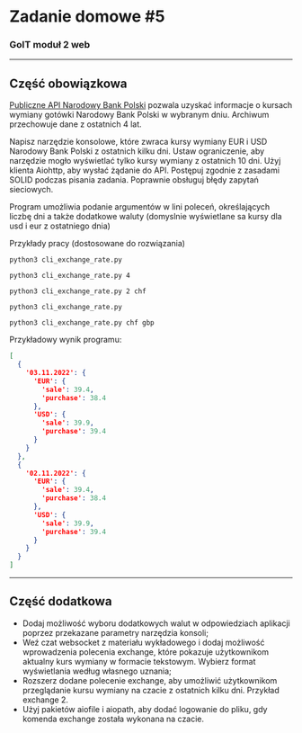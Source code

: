 # Zadanie domowe #5
### GoIT moduł 2 web
---
## Część obowiązkowa

[Publiczne API Narodowy Bank Polski](http://api.nbp.pl/#kursyParams) pozwala uzyskać informacje o kursach wymiany gotówki Narodowy Bank Polski w wybranym dniu. 
Archiwum przechowuje dane z ostatnich 4 lat.

Napisz narzędzie konsolowe, które zwraca kursy wymiany EUR i USD Narodowy Bank Polski z ostatnich kilku dni. 
Ustaw ograniczenie, aby narzędzie mogło wyświetlać tylko kursy wymiany z ostatnich 10 dni. Użyj klienta Aiohttp, aby wysłać żądanie do API. 
Postępuj zgodnie z zasadami SOLID podczas pisania zadania. Poprawnie obsługuj błędy zapytań sieciowych.

Program umożliwia podanie argumentów w lini poleceń, określających liczbę dni a także dodatkowe waluty (domyslnie wyświetlane sa kursy dla usd i eur z ostatniego dnia)

Przykłady pracy (dostosowane do rozwiązania)
```
python3 cli_exchange_rate.py
```
```
python3 cli_exchange_rate.py 4
```
```
python3 cli_exchange_rate.py 2 chf 
```
```
python3 cli_exchange_rate.py
```
```
python3 cli_exchange_rate.py chf gbp
```
Przykładowy wynik programu:

```json
[
  {
    '03.11.2022': {
      'EUR': {
        'sale': 39.4,
        'purchase': 38.4
      },
      'USD': {
        'sale': 39.9,
        'purchase': 39.4
      }
    }
  },
  {
    '02.11.2022': {
      'EUR': {
        'sale': 39.4,
        'purchase': 38.4
      },
      'USD': {
        'sale': 39.9,
        'purchase': 39.4
      }
    }
  }
]
```
---
## Część dodatkowa
* Dodaj możliwość wyboru dodatkowych walut w odpowiedziach aplikacji poprzez przekazane parametry narzędzia konsoli;
* Weź czat websocket z materiału wykładowego i dodaj możliwość wprowadzenia polecenia exchange, które pokazuje użytkownikom aktualny kurs wymiany w formacie tekstowym. Wybierz format wyświetlania według własnego uznania;
* Rozszerz dodane polecenie exchange, aby umożliwić użytkownikom przeglądanie kursu wymiany na czacie z ostatnich kilku dni. Przykład exchange 2.
* Użyj pakietów aiofile i aiopath, aby dodać logowanie do pliku, gdy komenda exchange została wykonana na czacie.

